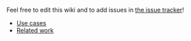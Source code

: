 Feel free to edit this wiki and to add issues in [the issue tracker](https://github.com/gbv/paia/issues)!

* [Use cases](https://github.com/gbv/paia/wiki/Use-cases)
* [Related work](https://github.com/gbv/paia/wiki/Related-work)